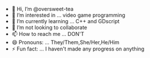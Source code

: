 - 👋 Hi, I’m @oversweet-tea
- 👀 I’m interested in ... video game programming
- 🌱 I’m currently learning ... C++ and GDscript
- 💞️ I’m not looking to collaborate
- 📫 How to reach me ... DON'T
- 😄 Pronouns: ... They/Them,She/Her,He/Him
- ⚡ Fun fact: ... I haven't made any progress on anything

<!---
oversweet-tea/oversweet-tea is a ✨ special ✨ repository because its `README.md` (this file) appears on your GitHub profile.
You can click the Preview link to take a look at your changes.
--->
